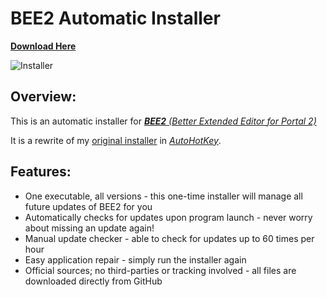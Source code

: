 # BEE2 Automatic Installer
**[Download Here](https://github.com/programmer2514/BEE2.4-Installer-Automatic/releases/latest)**

![Installer](https://i.ibb.co/cb5TBBL/Untitled.png)
## Overview:
This is an automatic installer for *[**BEE2** (Better Extended Editor for Portal 2)](https://github.com/BEEmod/BEE2.4)*

It is a rewrite of my [original installer](https://github.com/programmer2514/BEE2.4-Installer-Automatic/tree/nsis) in *[AutoHotKey](https://www.autohotkey.com/)*.

## Features:
* One executable, all versions - this one-time installer will manage all future updates of BEE2 for you
* Automatically checks for updates upon program launch - never worry about missing an update again!
* Manual update checker - able to check for updates up to 60 times per hour
* Easy application repair - simply run the installer again
* Official sources; no third-parties or tracking involved - all files are downloaded directly from GitHub
